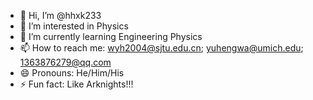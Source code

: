 - 👋 Hi, I’m @hhxk233
- 👀 I’m interested in Physics
- 🌱 I’m currently learning Engineering Physics
- 📫 How to reach me: wyh2004@sjtu.edu.cn; yuhengwa@umich.edu; 1363876279@qq.com
- 😄 Pronouns: He/Him/His
- ⚡ Fun fact: Like Arknights!!!


